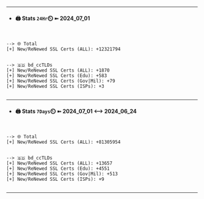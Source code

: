 

---
- #### 🖨️ **Stats** `24Hr`⏲️ ➼ 2024_07_01
```console


--> 🌐 Total
[+] New/ReNewed SSL Certs (ALL): +12321794


--> 🇧🇩 bd_ccTLDs
[+] New/ReNewed SSL Certs (ALL): +1870
[+] New/ReNewed SSL Certs (Edu): +583
[+] New/ReNewed SSL Certs (Gov|Mil): +79
[+] New/ReNewed SSL Certs (ISPs): +3


```

---
- #### 🖨️ **Stats** `7Days`⏲️ ➼ 2024_07_01 <--> 2024_06_24
```console


--> 🌐 Total
[+] New/ReNewed SSL Certs (ALL): +81305954


--> 🇧🇩 bd_ccTLDs
[+] New/ReNewed SSL Certs (ALL): +13657
[+] New/ReNewed SSL Certs (Edu): +4551
[+] New/ReNewed SSL Certs (Gov|Mil): +513
[+] New/ReNewed SSL Certs (ISPs): +9


```

---

